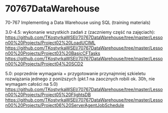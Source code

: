 # 70767DataWarehouse
70-767 Implementing a Data Warehouse using SQL (training materials)

3.0-4.5: 
wykonanie wszystkich zadań z (zaczniemy część na zajęciach):
https://github.com/TKostyrkaWSEI/70767DataWarehouse/tree/master/Lesson00%20Projects/Project02%20LoadUCIML
https://github.com/TKostyrkaWSEI/70767DataWarehouse/tree/master/Lesson00%20Projects/Project03%20BasicCFTasks
https://github.com/TKostyrkaWSEI/70767DataWarehouse/tree/master/Lesson00%20Projects/Project04%20SCD2

5.0:  poprzednie wymagania + przygotowanie przynajmniej szkieletu rozwiązania jednego z poniższych (pkt.1 na zaocznych robili ok. 30h, nie wymagam całości na 5.0)
https://github.com/TKostyrkaWSEI/70767DataWarehouse/tree/master/Lesson00%20Projects/Project05%20FlightsDB
https://github.com/TKostyrkaWSEI/70767DataWarehouse/tree/master/Lesson00%20Projects/Project06%20ServerAgentJobSchedule
